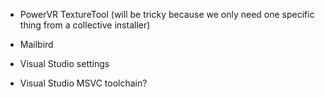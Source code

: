 * PowerVR TextureTool (will be tricky because we only need one specific thing from a collective installer)
* Mailbird

* Visual Studio settings
* Visual Studio MSVC toolchain?
